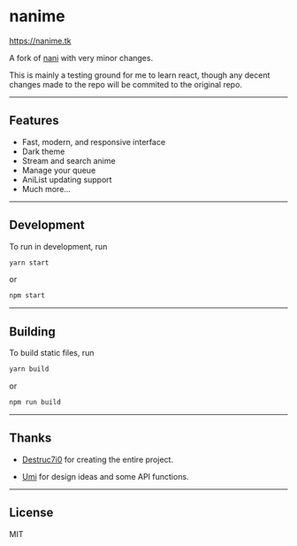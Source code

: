 # nanime

<https://nanime.tk>

A fork of [nani](https://github.com/destruc7i0n/nani) with very minor changes.

This is mainly a testing ground for me to learn react, though any decent changes made to the repo will be commited to the original repo.

---

## Features

- Fast, modern, and responsive interface
- Dark theme
- Stream and search anime
- Manage your queue
- AniList updating support
- Much more...

---

## Development

To run in development, run

```sh
yarn start
```

or

```sh
npm start
```

---

## Building

To build static files, run

```sh
yarn build
```

or

```sh
npm run build
```

---

## Thanks

- [Destruc7i0](https://github.com/destruc7i0n/nani) for creating the entire project.

- [Umi](https://github.com/remixz/umi/) for design ideas and some API functions.

---

## License

MIT
